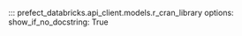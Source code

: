 ::: prefect_databricks.api_client.models.r_cran_library
    options:
      show_if_no_docstring: True